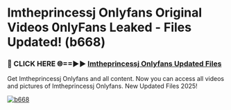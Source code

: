 # Imtheprincessj Onlyfans Original Videos 0nlyFans Leaked - Files Updated! (b668)

<h3>🔴 CLICK HERE 🌐==►► <a href="https://tinyurl.com/ehrbuxhb" rel="nofollow">Imtheprincessj Onlyfans Updated Files</a></h3>

Get Imtheprincessj Onlyfans and all content. Now you can access all videos and pictures of Imtheprincessj Onlyfans. New Updated Files 2025!

[![b668](https://i.imgur.com/lVYEuWS.gif)](https://tinyurl.com/ehrbuxhb)
